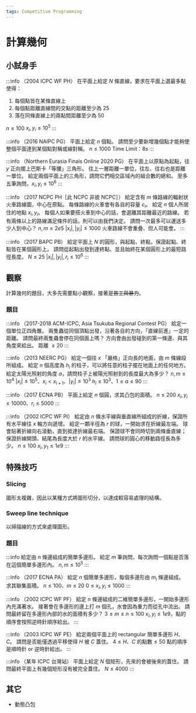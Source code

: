 ```yaml
---
tags: Competitive Programming
---
```


# 計算幾何

## 小試身手

:::info
（2004 ICPC WF PH）
在平面上給定 $N$ 條直線，要求在平面上選最多點使得：
1. 每個點皆在某條直線上
2. 每個點距離直線間的交點的距離至少為 25
3. 落在同條直線上的兩點間距離至少為 50

$n\le 100$
$x_i, y_i\le 10^5$
:::

:::info
（2016 NAIPC PG）
平面上給定 $n$ 個點。
請問至少要新增幾個點才能夠使整個平面達到某個點對稱或線對稱。
$n\le 1000$
Time Limit：8s
:::

:::info
（Northern Eurasia Finals Online 2020 PG）
在平面上以原點為起點，往 $y$ 正向擺上巴斯卡「等腰」三角形。
往上一層距離一單位，往左、往右也是距離一單位。
給定兩個平面上的三角形，請問它們相交區域內的組合數的總和。
至多五筆詢問，$x_i, y_i\le 10^6$
:::

:::info
（2017 NCPC PH［此 NCPC 非彼 NCPC］）
給定含有 $m$ 條路線的輻射狀火車路線圖，中心在原點。
每條路線的火車會有各自的容量 $c_i$。
給定 $n$ 個人所居住的地點 $x_i, y_i$。
每個人如果要搭火車到中心的話，會選離其距離最近的路線。
若有兩條以上的路線滿足條件的話，則可以由我們決定。
請問一次最多可以運送多少人到中心？
$n, m\le 2e5$
$|x_i|, |y_i| \le 1000$
火車路線不會重疊、但人可能會。
:::

:::info
（2017 BAPC PB）
給定平面上 $N$ 的圓形，與起點、終點，保證起點、終點皆在某個圓形上。
請問從起點出發到達終點、並且始終在某個圓形上的最短路徑長度。
$N\le 25$
$|x_i|, |y_i|, r_i\le 10^6$
:::

## 觀察

計算幾何的題目，大多先需要點小觀察，接著是~~苦工與暴力~~。

### 題目

:::info
（2017-2018 ACM-ICPC, Asia Tsukuba Regional Contest PG）
給定一個單位正四角錐。
兩隻蟲從同個頂點出發，沿著各自的方向，「直線前進」一定的距離。
請問最終兩隻蟲會停在同個面上嗎？
方向會由出發碰到的第一條邊、與其角度來給出。
距離 $\le 20$
:::

:::info
（2013 NEERC PG）
給定一個往 $x$ 「嚴格」正向長的地面，由 $m$ 條線段所組成。
給定 $n$ 個高度為 $h_i$ 的柱子，可以將任意的柱子擺在地面上的任何地方。
給定太陽光照射的角度 $\alpha$，請問柱子上被陽光照射到的長度最大為多少？
$n, m\le 10^4$
$|x_i|\le 10^5$、$x_i<x_{i+1}$、$|y_i|\le 10^3$
$h_i\le 10^3$、$1\le\alpha\le 90$
:::

:::info
（2017 ECNA PB）
平面上給定 $n$ 個圓，求其凸包的面積。
$n\le 200$
$x_i, y_i\le 10000$、$r_i\le 5000$
:::

:::info
（2002 ICPC WF PI）
給定由 $n$ 條水平線與垂直線所組成的折線，保證所有水平線往 $x$ 軸方向遞增。
給定一顆半徑為 $r$ 的球，一開始求在折線最左端。
球會貼著折線向右滾動，直到抵達折線最右端。
保證球不會同時切到兩條垂直線；保證折線開頭、結尾為長度大於 $r$ 的水平線。
請問球的圓心的移動路徑長為多少。
$n\le 100$
$x_i, y_1\le 1e9$
:::

## 特殊技巧

### Slicing

圖形太複雜，因此以某種方式將圖形切分，以達成較容易處理的結構。

### Sweep line technique

以掃描線的方式來處理圖形。

### 題目

:::info
給定由 $n$ 條邊組成的簡單多邊形。
給定 $m$ 筆詢問，每次詢問一個點是否落在這個簡單多邊形內。
$n, m\le 10^5$
:::

:::info
（2017 ECNA PA）
給定 $n$ 個簡單多邊形，每個多邊形由 $m_i$ 條邊組成。
求其聯集面積。
$n\le 100$、$m\le 20$
$0\le x_i, y_i\le 1000$
:::

:::info
（2002 ICPC WF PF）
給定 $n$ 條邊組成的二維簡單多邊形，一開始多邊形內充滿著水。
接著會在多邊形的邊上打 $m$ 個孔，水會因為重力而從孔中流出。
請問最終留在多邊形內部的水的面積有多少？
$3\le m\le n\le 100$
$x_i, y_i \le 1e9$，點的順序會按照逆時針順序給出。
:::

:::info
（2003 ICPC WF PE）
給定兩個平面上的 rectangular 簡單多邊形 $H$、$C$。
請問是否能僅透過平移使得 $H$ 被 $C$ 蓋住。
$4\le H、C \text{ 的點數} \le 50$
點的順序是順時針 or 逆時針給出。
:::

:::info
（某年 ICPC 台灣站）
平面上給定 $N$ 個矩形，先來的會被後來的蓋住。
請問最終平面上有幾個矩形沒有被完全蓋住。
$N\le 4000$
:::

## 其它

* 動態凸包